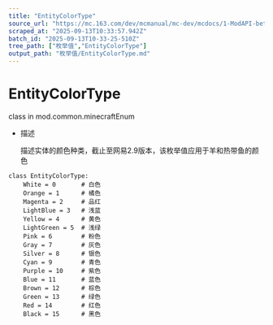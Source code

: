 ```yaml
---
title: "EntityColorType"
source_url: "https://mc.163.com/dev/mcmanual/mc-dev/mcdocs/1-ModAPI-beta/%E6%9E%9A%E4%B8%BE%E5%80%BC/EntityColorType.html?catalog=1"
scraped_at: "2025-09-13T10:33:57.942Z"
batch_id: "2025-09-13T10-33-25-510Z"
tree_path: ["枚举值","EntityColorType"]
output_path: "枚举值/EntityColorType.md"
---
```


#  EntityColorType

class in mod.common.minecraftEnum

*   描述
    
    描述实体的颜色种类，截止至网易2.9版本，该枚举值应用于羊和热带鱼的颜色
    

```
class EntityColorType:
	White = 0  		# 白色
	Orange = 1  	# 橘色
	Magenta = 2  	# 品红
	LightBlue = 3  	# 浅蓝
	Yellow = 4 		# 黄色
	LightGreen = 5  # 浅绿
	Pink = 6  		# 粉色
	Gray = 7 		# 灰色
	Silver = 8  	# 银色
	Cyan = 9  		# 青色
	Purple = 10  	# 紫色
	Blue = 11  		# 蓝色
	Brown = 12 		# 棕色
	Green = 13  	# 绿色
	Red = 14  		# 红色
	Black = 15  	# 黑色


```
